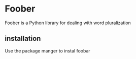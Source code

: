 # Foober
Foober is a Python library for dealing with word pluralization

## installation

Use the package manger <pip> to instal foobar

